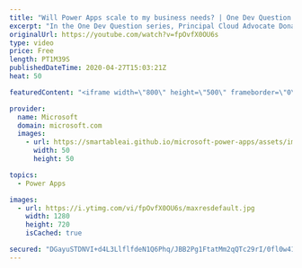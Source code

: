 ```yaml
---
title: "Will Power Apps scale to my business needs? | One Dev Question: Dona Sarkar"
excerpt: "In the One Dev Question series, Principal Cloud Advocate Dona Sarkar explains how customizable Power Apps can be and how they can work for you.    For more information, visit: https://powerapps.microsoft.com/build-powerapps/?WT.mc_id=onedevquestion-c9-donasa   Try Azure for free: https://aka.ms/TryAzure7"
originalUrl: https://youtube.com/watch?v=fpOvfX0OU6s
type: video
price: Free
length: PT1M39S
publishedDateTime: 2020-04-27T15:03:21Z
heat: 50

featuredContent: "<iframe width=\"800\" height=\"500\" frameborder=\"0\" src=\"https://www.youtube.com/embed/fpOvfX0OU6s\" allow=\"accelerometer; autoplay; encrypted-media; gyroscope; picture-in-picture\" allowfullscreen></iframe>"

provider:
  name: Microsoft
  domain: microsoft.com
  images:
    - url: https://smartableai.github.io/microsoft-power-apps/assets/images/organizations/microsoft.com-50x50.jpg
      width: 50
      height: 50

topics:
  - Power Apps

images:
  - url: https://i.ytimg.com/vi/fpOvfX0OU6s/maxresdefault.jpg
    width: 1280
    height: 720
    isCached: true

secured: "DGayuSTDNVI+d4L3LlflfdeN1Q6Phq/JBB2Pg1FtatMm2qQTc29rI/0fl0w41nFks9s/vE/6XEUTCHQURV/Q2Q2XEuwj2eqImfLeHD7ewyzkFoSeeex/PIZHXLohED9tHbjkbjWpgewTcJrmm2oIZy8RjOpGNw4A131GkIFN/xTTbUU8XJM/cj/dAl97e+7z5yEN8DABNkTlBbN26pv4JzfEToeIaDHkHi8SZcxKbjlrdG7RFukIeaWXQ4ZdZGfbkJix3JTNvU8Og6O6pOqA0eyw0BWFVKefVbAFf+lYHoYPB020oLyspX434ytHuoAv5M89al0l4T4mwpkvz9LVfqQZFLc5lNANaR8wPHvITMKIXq/n6KczhYbOhQXd1/a95OCjjHa2KsV964g0A2QA0QOtcYUVWqJopn1i4ZBTxz8=;EFzXTb7moWCQ35hW9bi3mw=="
---
```


